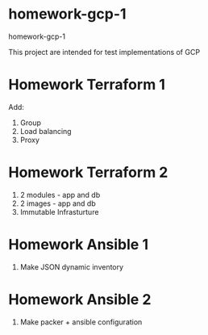 # homework-gcp-1
homework-gcp-1

This project are intended for test implementations of GCP

# Homework Terraform 1
Add:
  1) Group
  2) Load balancing
  3) Proxy

# Homework Terraform 2
  1) 2 modules - app and db
  2) 2 images - app and db
  3) Immutable Infrasturture

# Homework Ansible 1
  1) Make JSON dynamic inventory
  
# Homework Ansible 2
  1) Make packer + ansible configuration
